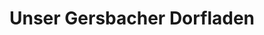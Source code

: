 ---
title: "Unser Gersbacher Dorfladen"
url: /schopfheim/unser-gersbacher-dorfladen/
shop: Supermarkt
---